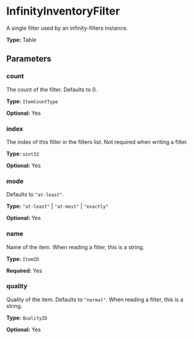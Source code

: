 # InfinityInventoryFilter

A single filter used by an infinity-filters instance.

**Type:** Table

## Parameters

### count

The count of the filter. Defaults to 0.

**Type:** `ItemCountType`

**Optional:** Yes

### index

The index of this filter in the filters list. Not required when writing a filter.

**Type:** `uint32`

**Optional:** Yes

### mode

Defaults to `"at-least"`.

**Type:** `"at-least"` | `"at-most"` | `"exactly"`

**Optional:** Yes

### name

Name of the item. When reading a filter, this is a string.

**Type:** `ItemID`

**Required:** Yes

### quality

Quality of the item. Defaults to `"normal"`. When reading a filter, this is a string.

**Type:** `QualityID`

**Optional:** Yes

